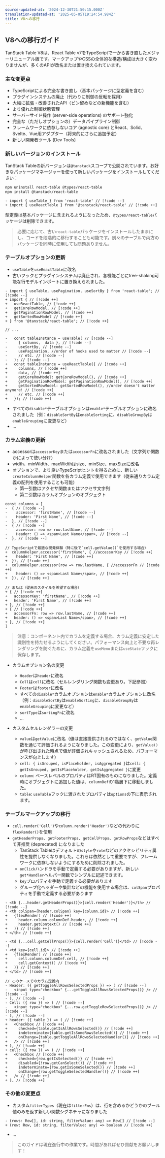 ```yaml
---
source-updated-at: '2024-12-30T21:50:15.000Z'
translation-updated-at: '2025-05-05T19:24:54.984Z'
title: V8への移行
---
```

## V8への移行ガイド

TanStack Table V8は、React Table v7をTypeScriptで一から書き直したメジャーリニューアル版です。マークアップやCSSの全体的な構造/構成は大きく変わりませんが、多くのAPIが改名または置き換えられています。

### 主な変更点

- TypeScriptによる完全な書き直し（基本パッケージに型定義を含む）
- プラグインシステムの廃止（代わりに制御の反転を採用）
- 大幅に拡張・改善されたAPI（ピン留めなどの新機能を含む）
- より優れた制御状態管理
- サーバーサイド操作 (server-side operations) のサポート強化
- 完全な（ただしオプションの）データパイプライン制御
- フレームワークに依存しないコア (agnostic core) とReact、Solid、Svelte、Vue用アダプター（将来的にさらに追加予定）
- 新しい開発者ツール (Dev Tools)

### 新しいバージョンのインストール

TanStack Tableの新バージョンは`@tanstack`スコープで公開されています。お好きなパッケージマネージャーを使って新しいパッケージをインストールしてください：

```bash
npm uninstall react-table @types/react-table
npm install @tanstack/react-table
```

```tsx
- import { useTable } from 'react-table' // [!code --]
+ import { useReactTable } from '@tanstack/react-table' // [!code ++]
```

型定義は基本パッケージに含まれるようになったため、`@types/react-table`パッケージは削除できます。

> 必要に応じて、古い`react-table`パッケージをインストールしたままにし、コードを段階的に移行することも可能です。別々のテーブルで両方のパッケージを同時に使用しても問題ありません。

### テーブルオプションの更新

- `useTable`を`useReactTable`に改名
- 古いフックとプラグインシステムは廃止され、各機能ごとにtree-shaking可能な行モデルインポートに置き換えられました。

```tsx
- import { useTable, usePagination, useSortBy } from 'react-table'; // [!code --]
+ import { // [!code ++]
+   useReactTable, // [!code ++]
+   getCoreRowModel, // [!code ++]
+   getPaginationRowModel, // [!code ++]
+   getSortedRowModel // [!code ++]
+ } from '@tanstack/react-table'; // [!code ++]

// ...

-   const tableInstance = useTable( // [!code --]
-     { columns,  data }, // [!code --]
-     useSortBy, // [!code --]
-     usePagination, //order of hooks used to matter // [!code --]
-     // etc. // [!code --]
-   ); // [!code --]
+   const tableInstance = useReactTable({ // [!code ++]
+     columns, // [!code ++]
+     data, // [!code ++]
+     getCoreRowModel: getCoreRowModel(), // [!code ++]
+     getPaginationRowModel: getPaginationRowModel(), // [!code ++]
+     getSortedRowModel: getSortedRowModel(), //order doesn't matter anymore! // [!code ++]
+     // etc. // [!code ++]
+   }); // [!code ++]
```

- すべての`disable*`テーブルオプションは`enable*`テーブルオプションに改名されました（例：`disableSortBy`は`enableSorting`に、`disableGroupBy`は`enableGrouping`に変更など）
- ...

### カラム定義の更新

- accessorは`accessorKey`または`accessorFn`に改名されました（文字列か関数かによって使い分け）
- width、minWidth、maxWidthはsize、minSize、maxSizeに改名
- オプションで、より良いTypeScriptヒントを得るために、新しい`createColumnHelper`関数を各カラム定義で使用できます（従来通りカラム定義の配列を使用することも可能）
  - 第一引数はアクセサ関数またはアクセサ文字列
  - 第二引数はカラムオプションのオブジェクト

```tsx
const columns = [
-  { // [!code --]
-    accessor: 'firstName', // [!code --]
-    Header: 'First Name', // [!code --]
-  }, // [!code --]
-  { // [!code --]
-    accessor: row => row.lastName, // [!code --]
-    Header: () => <span>Last Name</span>, // [!code --]
-  }, // [!code --]

// TypeScriptで最適な開発体験（特に後で`cell.getValue()`を使用する場合）
+  columnHelper.accessor('firstName', { //accessorKey // [!code ++]
+    header: 'First Name', // [!code ++]
+  }), // [!code ++]
+  columnHelper.accessor(row => row.lastName, { //accessorFn // [!code ++]
+    header: () => <span>Last Name</span>, // [!code ++]
+  }), // [!code ++]

// または（従来のスタイルを希望する場合）
+ { // [!code ++]
+   accessorKey: 'firstName', // [!code ++]
+   header: 'First Name', // [!code ++]
+ }, // [!code ++]
+ { // [!code ++]
+   accessorFn: row => row.lastName, // [!code ++]
+   header: () => <span>Last Name</span>, // [!code ++]
+ }, // [!code ++]
]
```

> 注意：コンポーネント内でカラムを定義する場合、カラム定義に安定した識別性を持たせるようにしてください。パフォーマンス向上と不要な再レンダリングを防ぐために、カラム定義を`useMemo`または`useState`フックに保存します。

- カラムオプション名の変更
  - `Header`は`header`に改名
  - `Cell`は`cell`に改名（セルレンダリング関数も変更あり。下記参照）
  - `Footer`は`footer`に改名
  - すべての`disable*`カラムオプションは`enable*`カラムオプションに改名（例：`disableSortBy`は`enableSorting`に、`disableGroupBy`は`enableGrouping`に変更など）
  - `sortType`は`sortingFn`に改名
  - ...

- カスタムセルレンダラーの変更
  - `value`は`getValue`に改名（値は直接提供されるのではなく、`getValue`関数を通じて評価されるようになりました。この変更により、`getValue()`が呼び出された時点で値が評価されキャッシュされるため、パフォーマンスが向上します）
  - `cell: { isGrouped, isPlaceholder, isAggregated }`は`cell: { getIsGrouped, getIsPlaceholder, getIsAggregated }`に変更
  - `column`: ベースレベルのプロパティはRT固有のものになりました。定義時にオブジェクトに追加した値は、`columnDef`の1階層下に移動しました。
  - `table`: `useTable`フックに渡されたプロパティは`options`の下に表示されます。

### テーブルマークアップの移行

- `cell.render('Cell')`や`column.render('Header')`などの代わりに`flexRender()`を使用
- `getHeaderProps`、`getFooterProps`、`getCellProps`、`getRowProps`などはすべて非推奨 (deprecated) になりました
  - TanStack Tableはデフォルトの`style`や`role`などのアクセシビリティ属性を提供しなくなりました。これらは依然として重要ですが、フレームワークに依存しないようにするために削除されました。
  - `onClick`ハンドラを手動で定義する必要がありますが、新しい`get*Handler`ヘルパー関数でシンプルに記述できます。
  - `key`プロパティを手動で定義する必要があります
  - グループ化ヘッダーや集計などの機能を使用する場合は、`colSpan`プロパティを手動で定義する必要があります

```tsx
- <th {...header.getHeaderProps()}>{cell.render('Header')}</th> // [!code --]
+ <th colSpan={header.colSpan} key={column.id}> // [!code ++]
+   {flexRender( // [!code ++]
+     header.column.columnDef.header, // [!code ++]
+     header.getContext() // [!code ++]
+   )} // [!code ++]
+ </th> // [!code ++]
```

```tsx
- <td {...cell.getCellProps()}>{cell.render('Cell')}</td> // [!code --]
+ <td key={cell.id}> // [!code ++]
+   {flexRender( // [!code ++]
+     cell.column.columnDef.cell, // [!code ++]
+     cell.getContext() // [!code ++]
+   )} // [!code ++]
+ </td> // [!code ++]
```

```tsx
// このケースでのカラム定義内
- Header: ({ getToggleAllRowsSelectedProps }) => ( // [!code --]
-   <input type="checkbox" {...getToggleAllRowsSelectedProps()} /> // [!code --]
- ), // [!code --]
- Cell: ({ row }) => ( // [!code --]
-   <input type="checkbox" {...row.getToggleRowSelectedProps()} /> // [!code --]
- ), // [!code --]
+ header: ({ table }) => ( // [!code ++]
+   <Checkbox // [!code ++]
+     checked={table.getIsAllRowsSelected()} // [!code ++]
+     indeterminate={table.getIsSomeRowsSelected()} // [!code ++]
+     onChange={table.getToggleAllRowsSelectedHandler()} // [!code ++]
+   /> // [!code ++]
+ ), // [!code ++]
+ cell: ({ row }) => ( // [!code ++]
+   <Checkbox // [!code ++]
+     checked={row.getIsSelected()} // [!code ++]
+     disabled={!row.getCanSelect()} // [!code ++]
+     indeterminate={row.getIsSomeSelected()} // [!code ++]
+     onChange={row.getToggleSelectedHandler()} // [!code ++]
+   /> // [!code ++]
+ ), // [!code ++]
```

### その他の変更点

- カスタム`filterTypes`（現在は`filterFns`）は、行を含めるかどうかのブール値のみを返す新しい関数シグネチャになりました

```tsx
- (rows: Row[], id: string, filterValue: any) => Row[] // [!code --]
+ (row: Row, id: string, filterValue: any) => boolean // [!code ++]
```

- ...

> このガイドは現在進行中の作業です。時間があればぜひ貢献をお願いします！
